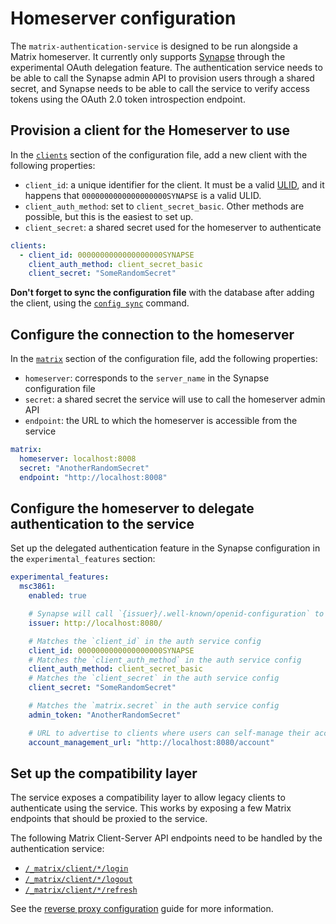# Homeserver configuration

The `matrix-authentication-service` is designed to be run alongside a Matrix homeserver.
It currently only supports [Synapse](https://github.com/matrix-org/synapse) through the experimental OAuth delegation feature.
The authentication service needs to be able to call the Synapse admin API to provision users through a shared secret, and Synapse needs to be able to call the service to verify access tokens using the OAuth 2.0 token introspection endpoint.

## Provision a client for the Homeserver to use

In the [`clients`](../usage/configuration.md#clients) section of the configuration file, add a new client with the following properties:

 - `client_id`: a unique identifier for the client. It must be a valid [ULID](https://github.com/ulid/spec), and it happens that `0000000000000000000SYNAPSE` is a valid ULID.
 - `client_auth_method`: set to `client_secret_basic`. Other methods are possible, but this is the easiest to set up.
 - `client_secret`: a shared secret used for the homeserver to authenticate

```yaml
clients:
  - client_id: 0000000000000000000SYNAPSE
    client_auth_method: client_secret_basic
    client_secret: "SomeRandomSecret"
```

**Don't forget to sync the configuration file** with the database after adding the client, using the [`config sync`](../usage/cli/config.md#config-sync---prune---dry-run) command.

## Configure the connection to the homeserver

In the [`matrix`](../usage/configuration.md#matrix) section of the configuration file, add the following properties:

 - `homeserver`: corresponds to the `server_name` in the Synapse configuration file
 - `secret`: a shared secret the service will use to call the homeserver admin API
 - `endpoint`: the URL to which the homeserver is accessible from the service

```yaml
matrix:
  homeserver: localhost:8008
  secret: "AnotherRandomSecret"
  endpoint: "http://localhost:8008"
```

## Configure the homeserver to delegate authentication to the service

Set up the delegated authentication feature in the Synapse configuration in the `experimental_features` section:

```yaml
experimental_features:
  msc3861:
    enabled: true

    # Synapse will call `{issuer}/.well-known/openid-configuration` to get the OIDC configuration
    issuer: http://localhost:8080/

    # Matches the `client_id` in the auth service config
    client_id: 0000000000000000000SYNAPSE
    # Matches the `client_auth_method` in the auth service config
    client_auth_method: client_secret_basic
    # Matches the `client_secret` in the auth service config
    client_secret: "SomeRandomSecret"

    # Matches the `matrix.secret` in the auth service config
    admin_token: "AnotherRandomSecret"

    # URL to advertise to clients where users can self-manage their account
    account_management_url: "http://localhost:8080/account"
```

## Set up the compatibility layer

The service exposes a compatibility layer to allow legacy clients to authenticate using the service.
This works by exposing a few Matrix endpoints that should be proxied to the service.

The following Matrix Client-Server API endpoints need to be handled by the authentication service:

 - [`/_matrix/client/*/login`](https://spec.matrix.org/latest/client-server-api/#post_matrixclientv3login)
 - [`/_matrix/client/*/logout`](https://spec.matrix.org/latest/client-server-api/#post_matrixclientv3logout)
 - [`/_matrix/client/*/refresh`](https://spec.matrix.org/latest/client-server-api/#post_matrixclientv3refresh)

See the [reverse proxy configuration](./reverse-proxy.md) guide for more information.